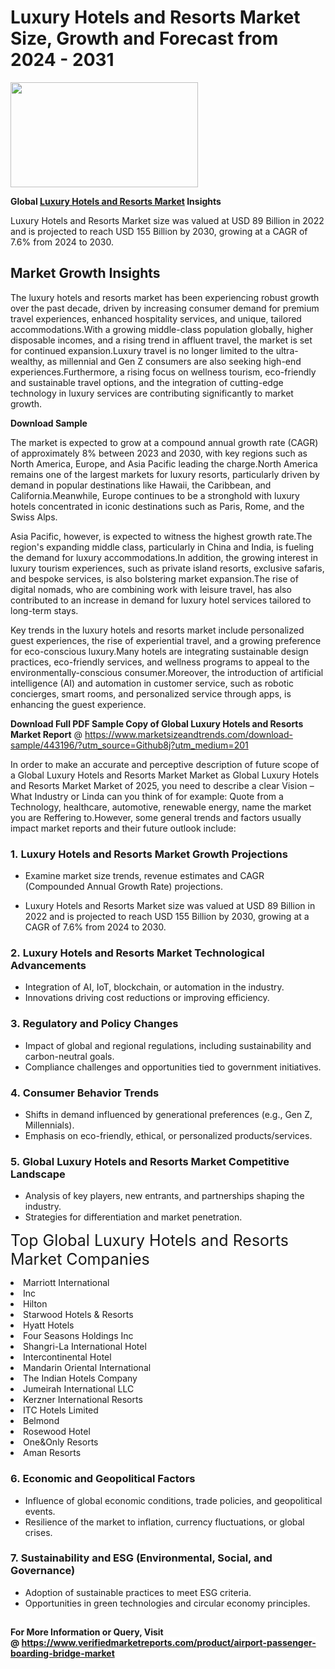<H1>Luxury Hotels and Resorts Market Size, Growth and Forecast from 2024 - 2031</H1><img class="aligncenter size-medium wp-image-584254" src="https://thirdeyenews.in/wp-content/uploads/2024/09/Global-Market-Research-300x168.jpeg" alt="" width="300" height="168" /><p><strong>Global&nbsp;<a href="https://www.marketsizeandtrends.com/download-sample/443196/?utm_source=Github8j?utm_medium=201">Luxury Hotels and Resorts Market</a> Insights</strong></p><p>Luxury Hotels and Resorts Market size was valued at USD 89 Billion in 2022 and is projected to reach USD 155 Billion by 2030, growing at a CAGR of 7.6% from 2024 to 2030.</p><p><h2>Market Growth Insights</h2> <p>The luxury hotels and resorts market has been experiencing robust growth over the past decade, driven by increasing consumer demand for premium travel experiences, enhanced hospitality services, and unique, tailored accommodations.With a growing middle-class population globally, higher disposable incomes, and a rising trend in affluent travel, the market is set for continued expansion.Luxury travel is no longer limited to the ultra-wealthy, as millennial and Gen Z consumers are also seeking high-end experiences.Furthermore, a rising focus on wellness tourism, eco-friendly and sustainable travel options, and the integration of cutting-edge technology in luxury services are contributing significantly to market growth.</p> <p><strong>Download Sample</strong></p> <p>The market is expected to grow at a compound annual growth rate (CAGR) of approximately 8% between 2023 and 2030, with key regions such as North America, Europe, and Asia Pacific leading the charge.North America remains one of the largest markets for luxury resorts, particularly driven by demand in popular destinations like Hawaii, the Caribbean, and California.Meanwhile, Europe continues to be a stronghold with luxury hotels concentrated in iconic destinations such as Paris, Rome, and the Swiss Alps.</p> <p>Asia Pacific, however, is expected to witness the highest growth rate.The region's expanding middle class, particularly in China and India, is fueling the demand for luxury accommodations.In addition, the growing interest in luxury tourism experiences, such as private island resorts, exclusive safaris, and bespoke services, is also bolstering market expansion.The rise of digital nomads, who are combining work with leisure travel, has also contributed to an increase in demand for luxury hotel services tailored to long-term stays.</p> <p>Key trends in the luxury hotels and resorts market include personalized guest experiences, the rise of experiential travel, and a growing preference for eco-conscious luxury.Many hotels are integrating sustainable design practices, eco-friendly services, and wellness programs to appeal to the environmentally-conscious consumer.Moreover, the introduction of artificial intelligence (AI) and automation in customer service, such as robotic concierges, smart rooms, and personalized service through apps, is enhancing the guest experience.</p> <p><span class=""><strong>Download Full PDF Sample Copy of Global Luxury Hotels and Resorts Market Report</strong> @ <a href="https://www.marketsizeandtrends.com/download-sample/443196/?utm_source=Github8j?utm_medium=201" target="_blank">https://www.marketsizeandtrends.com/download-sample/443196/?utm_source=Github8j?utm_medium=201</a></span></p><p>In order to make an accurate and perceptive description of future scope of a Global&nbsp;Luxury Hotels and Resorts Market Market as Global&nbsp;Luxury Hotels and Resorts Market Market of 2025, you need to describe a clear Vision &ndash; What Industry or Linda can you think of for example: Quote from a Technology, healthcare, automotive, renewable energy, name the market you are Reffering to.However, some general trends and factors usually impact market reports and their future outlook include:</p><h3>1.&nbsp;<strong>Luxury Hotels and Resorts Market Growth Projections</strong></h3><ul><li>Examine market size trends, revenue estimates and CAGR (Compounded Annual Growth Rate) projections.</li><li><p>Luxury Hotels and Resorts Market size was valued at USD 89 Billion in 2022 and is projected to reach USD 155 Billion by 2030, growing at a CAGR of 7.6% from 2024 to 2030.</p></li></ul><h3>2.&nbsp;<strong>Luxury Hotels and Resorts Market Technological Advancements</strong></h3><ul><li>Integration of AI, IoT, blockchain, or automation in the industry.</li><li>Innovations driving cost reductions or improving efficiency.</li></ul><h3>3.&nbsp;<strong>Regulatory and Policy Changes</strong></h3><ul><li>Impact of global and regional regulations, including sustainability and carbon-neutral goals.</li><li>Compliance challenges and opportunities tied to government initiatives.</li></ul><h3>4.&nbsp;<strong>Consumer Behavior Trends</strong></h3><ul><li>Shifts in demand influenced by generational preferences (e.g., Gen Z, Millennials).</li><li>Emphasis on eco-friendly, ethical, or personalized products/services.</li></ul><h3>5.&nbsp;<strong>Global Luxury Hotels and Resorts Market Competitive Landscape</strong></h3><ul><li>Analysis of key players, new entrants, and partnerships shaping the industry.</li><li>Strategies for differentiation and market penetration.</li></ul><p data-pm-slice="1 1 []"><span style="color: inherit; font-family: inherit; font-size: 25px;">Top Global Luxury Hotels and Resorts Market Companies</span></p><div class="" data-test-id=""><p><li>Marriott International</li><li> Inc</li><li> Hilton</li><li> Starwood Hotels & Resorts</li><li> Hyatt Hotels</li><li> Four Seasons Holdings Inc</li><li> Shangri-La International Hotel</li><li> Intercontinental Hotel</li><li> Mandarin Oriental International</li><li> The Indian Hotels Company</li><li> Jumeirah International LLC</li><li> Kerzner International Resorts</li><li> ITC Hotels Limited</li><li> Belmond</li><li> Rosewood Hotel</li><li> One&Only Resorts</li><li> Aman Resorts</li></p></div><h3>6.&nbsp;<strong>Economic and Geopolitical Factors</strong></h3><ul><li>Influence of global economic conditions, trade policies, and geopolitical events.</li><li>Resilience of the market to inflation, currency fluctuations, or global crises.</li></ul><h3>7.&nbsp;<strong>Sustainability and ESG (Environmental, Social, and Governance)</strong></h3><ul><li>Adoption of sustainable practices to meet ESG criteria.</li><li>Opportunities in green technologies and circular economy principles.</li></ul><h2><strong style="font-size: 14px;">For More Information or Query, Visit @&nbsp;</strong><a style="background-color: #ffffff; font-size: 14px;" href="https://www.marketsizeandtrends.com/report/luxury-hotels-and-resorts-market/" target="_blank">https://www.verifiedmarketreports.com/product/airport-passenger-boarding-bridge-market</a></h2>